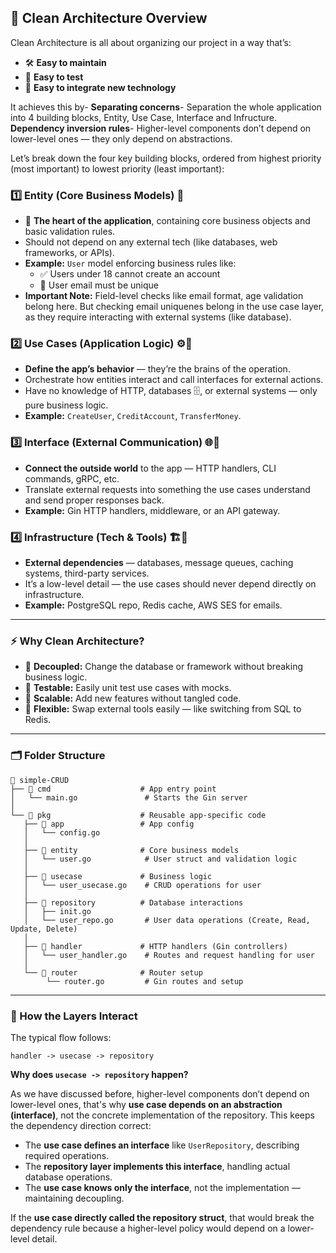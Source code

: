 ## 🧼 Clean Architecture Overview

Clean Architecture is all about organizing our project in a way that’s:
- 🛠️ **Easy to maintain**
- 🧪 **Easy to test**
- 🔌 **Easy to integrate new technology**

It achieves this by- 
**Separating concerns**- Separation the whole application into 4 building blocks, Entity, Use Case, Interface and Infructure.
**Dependency inversion rules**- Higher-level components don’t depend on lower-level ones — they only depend on abstractions.

Let’s break down the four key building blocks, ordered from highest priority (most important) to lowest priority (least important):

### 1️⃣ Entity (Core Business Models) 🧠
- 💖 **The heart of the application**, containing core business objects and basic validation rules.
- Should not depend on any external tech (like databases, web frameworks, or APIs).
- **Example:** `User` model enforcing business rules like:
   - ✅ Users under 18 cannot create an account
   - 🚫 User email must be unique
- **Important Note:** Field-level checks like email format, age validation belong here. But checking email uniquenes belong in the use case layer, as they require interacting with external systems (like database).

### 2️⃣ Use Cases (Application Logic) ⚙️🧠
- **Define the app’s behavior** — they’re the brains of the operation.
- Orchestrate how entities interact and call interfaces for external actions.
- Have no knowledge of HTTP, databases 🗄️, or external systems — only pure business logic.
- **Example:** `CreateUser`, `CreditAccount`, `TransferMoney`.

### 3️⃣ Interface (External Communication) 🌐📡
- **Connect the outside world** to the app — HTTP handlers, CLI commands, gRPC, etc.
- Translate external requests into something the use cases understand and send proper responses back.
- **Example:** Gin HTTP handlers, middleware, or an API gateway.

### 4️⃣ Infrastructure (Tech & Tools) 🏗️🔧
- **External dependencies** — databases, message queues, caching systems, third-party services.
- It’s a low-level detail — the use cases should never depend directly on infrastructure.
- **Example:** PostgreSQL repo, Redis cache, AWS SES for emails.

---

### ⚡ Why Clean Architecture?
- 🧠 **Decoupled:** Change the database or framework without breaking business logic.
- 🧪 **Testable:** Easily unit test use cases with mocks.
- 🌱 **Scalable:** Add new features without tangled code.
- 🧩 **Flexible:** Swap external tools easily — like switching from SQL to Redis.

---

### 🗂️ Folder Structure
```
📂 simple-CRUD
├── 📂 cmd                    # App entry point
│   └── main.go               # Starts the Gin server
│
└── 📂 pkg                    # Reusable app-specific code
   ├── 📂 app                 # App config
   │   └── config.go          
   │
   ├── 📂 entity              # Core business models
   │   └── user.go            # User struct and validation logic
   │
   ├── 📂 usecase             # Business logic
   │   └── user_usecase.go    # CRUD operations for user
   │
   ├── 📂 repository          # Database interactions
   │   ├── init.go
   │   └── user_repo.go       # User data operations (Create, Read, Update, Delete)
   │
   ├── 📂 handler             # HTTP handlers (Gin controllers)
   │   └── user_handler.go    # Routes and request handling for user
   │
   └── 📂 router              # Router setup
        └── router.go         # Gin routes and setup            
```

---

### 🧠 How the Layers Interact
The typical flow follows:
```
handler -> usecase -> repository
```
**Why does `usecase -> repository` happen?**

As we have discussed before, higher-level components don’t depend on lower-level ones, that's why **use case depends on an abstraction (interface)**, not the concrete implementation of the repository. This keeps the dependency direction correct:
- The **use case defines an interface** like `UserRepository`, describing required operations.
- The **repository layer implements this interface**, handling actual database operations.
- The **use case knows only the interface**, not the implementation — maintaining decoupling.

If the **use case directly called the repository struct**, that would break the dependency rule because a higher-level policy would depend on a lower-level detail.
